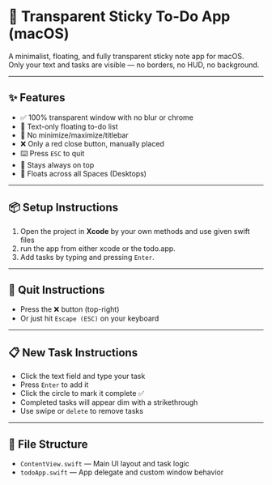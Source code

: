 # 📝 Transparent Sticky To-Do App (macOS)

A minimalist, floating, and fully transparent sticky note app for macOS.  
Only your text and tasks are visible — no borders, no HUD, no background.

---

## ✨ Features

- ✅ 100% transparent window with no blur or chrome
- 🧊 Text-only floating to-do list
- 🚫 No minimize/maximize/titlebar
- ❌ Only a red close button, manually placed
- ⌨️ Press `ESC` to quit
- 📌 Stays always on top
- 🧭 Floats across all Spaces (Desktops)

---

## 📦 Setup Instructions

1. Open the project in **Xcode** by your own methods and use given swift files
2. run the app from either xcode or the todo.app.
3.  Add tasks by typing and pressing `Enter`.

---

## 🛑 Quit Instructions

- Press the ❌ button (top-right)
- Or just hit `Escape (ESC)` on your keyboard

---

## 📋 New Task Instructions

- Click the text field and type your task
- Press `Enter` to add it
- Click the circle to mark it complete ✅
- Completed tasks will appear dim with a strikethrough
- Use swipe or `delete` to remove tasks

---

## 📁 File Structure

- `ContentView.swift` — Main UI layout and task logic
- `todoApp.swift` — App delegate and custom window behavior

